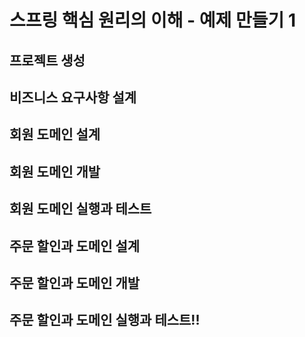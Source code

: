 # 스프링 핵심 원리의 이해 - 예제 만들기 1

## 프로젝트 생성

## 비즈니스 요구사항 설계

## 회원 도메인 설계

## 회원 도메인 개발

## 회원 도메인 실행과 테스트

## 주문 할인과 도메인 설계

## 주문 할인과 도메인 개발

## 주문 할인과 도메인 실행과 테스트!! 